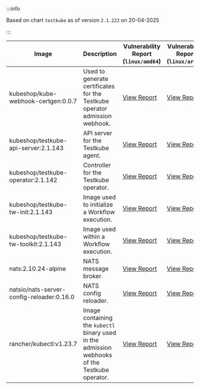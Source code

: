 :::info

Based on chart `testkube` as of version `2.1.222` on 20-04-2025

:::

| Image | Description | Vulnerability Report (`linux/amd64`) | Vulnerability Report (`linux/arm64`) | Docker Image |
|-------|-------------|----------------------------------------|----------------------------------------|--------------|
| kubeshop/kube-webhook-certgen:0.0.7 | Used to generate certificates for the Testkube operator admission webhook. | [View Report](./kube-webhook-certgen-0.0.7_linux_amd64.md) | [View Report](./kube-webhook-certgen-0.0.7_linux_arm64.md) | [View Image](https://hub.docker.com/layers/kubeshop/kube-webhook-certgen/0.0.7/images/sha256-99c5ac7ef7cf17b180a3ae9d11144120ff203017d6bd805dc95ab2648a5a6e7e?context=explore) |
| kubeshop/testkube-api-server:2.1.143 | API server for the Testkube agent. | [View Report](./testkube-api-server-2.1.143_linux_amd64.md) | [View Report](./testkube-api-server-2.1.143_linux_arm64.md) | [View Image](https://hub.docker.com/layers/kubeshop/testkube-api-server/2.1.143/images/sha256-044b4e358a523fc6dbb8654082ed52758533cfd13459cd8b964ac4180167c4ca?context=explore) |
| kubeshop/testkube-operator:2.1.142 | Controller for the Testkube operator. | [View Report](./testkube-operator-2.1.142_linux_amd64.md) | [View Report](./testkube-operator-2.1.142_linux_arm64.md) | [View Image](https://hub.docker.com/layers/kubeshop/testkube-operator/2.1.142/images/sha256-244100d7550f11e08e79dcbb07681d8efc3e248899209946eb661b24663d2461?context=explore) |
| kubeshop/testkube-tw-init:2.1.143 | Image used to initialize a Workflow execution. | [View Report](./testkube-tw-init-2.1.143_linux_amd64.md) | [View Report](./testkube-tw-init-2.1.143_linux_arm64.md) | [View Image](https://hub.docker.com/layers/kubeshop/testkube-tw-init/2.1.143/images/sha256-70adc4c6d9ac96d9bf0497f4b6faf9e01e26f3356c7341e6abe9a3c9c77ce999?context=explore) |
| kubeshop/testkube-tw-toolkit:2.1.143 | Image used within a Workflow execution. | [View Report](./testkube-tw-toolkit-2.1.143_linux_amd64.md) | [View Report](./testkube-tw-toolkit-2.1.143_linux_arm64.md) | [View Image](https://hub.docker.com/layers/kubeshop/testkube-tw-toolkit/2.1.143/images/sha256-49d5e459ae2f34c45fff3d954a1f7c44a437c2454afb11b6742592b5b7e3bd9e?context=explore) |
| nats:2.10.24-alpine | NATS message broker. | [View Report](./nats-2.10.24-alpine_linux_amd64.md) | [View Report](./nats-2.10.24-alpine_linux_arm64.md) | [View Image](https://hub.docker.com/layers/library/nats/2.10.24-alpine/images/sha256-d13ec5ce79a02e1be937820dd36db611e25bd0c08cd9947fa9a5d52a56bf91fc?context=explore) |
| natsio/nats-server-config-reloader:0.16.0 | NATS config reloader. | [View Report](./nats-server-config-reloader-0.16.0_linux_amd64.md) | [View Report](./nats-server-config-reloader-0.16.0_linux_arm64.md) | [View Image](https://hub.docker.com/layers/natsio/nats-server-config-reloader/0.16.0/images/sha256-6e1f185d0f39fdf6032872bd20f1ce134d4e18c923d55f7cf93d40afcf6a8ffe?context=explore) |
| rancher/kubectl:v1.23.7 | Image containing the `kubectl` binary used in the admission webhooks of the Testkube operator. | [View Report](./kubectl-v1.23.7_linux_amd64.md) | [View Report](./kubectl-v1.23.7_linux_arm64.md) | [View Image](https://hub.docker.com/layers/rancher/kubectl/v1.23.7/images/sha256-139cffe27d95d9b3cdeb782a7456cf5eb6a2d18b7a90b85a2c0bde4ff295bae8?context=explore) |
